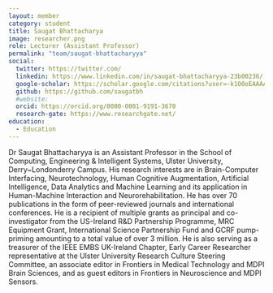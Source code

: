 ```yaml
---
layout: member
category: student
title: Saugat Bhattacharya
image: researcher.png
role: Lecturer (Assistant Professor)
permalink: "team/saugat-bhattacharyya"
social:
  twitter: https://twitter.com/
  linkedin: https://www.linkedin.com/in/saugat-bhattacharyya-23b00236/
  google-scholar: https://scholar.google.com/citations?user=-k1O0oEAAAAJ&hl=en
  github: https://github.com/saugatbh
  #website:
  orcid: https://orcid.org/0000-0001-9191-3670
  research-gate: https://www.researchgate.net/
education:
  - Education
---
```


Dr Saugat Bhattacharyya is an Assistant Professor in the School of Computing, Engineering & Intelligent Systems, Ulster University, Derry~Londonderry Campus. His research interests are in Brain-Computer Interfacing, Neurotechnology, Human Cognitive Augmentation, Artificial Intelligence, Data Analytics and Machine Learning and its application in Human-Machine Interaction and Neurorehabilitation. He has over 70 publications in the form of peer-reviewed journals and international conferences. He is a recipient of multiple grants as principal and co-investigator from the US-Ireland R&D Partnership Programme, MRC Equipment Grant, International Science Partnership Fund and GCRF pump-priming amounting to a total value of over 3 million. He is also serving as a treasurer of the IEEE EMBS UK-Ireland Chapter, Early Career Researcher representative at the Ulster University Research Culture Steering Committee, an associate editor in Frontiers in Medical Technology and MDPI Brain Sciences, and as guest editors in Frontiers in Neuroscience and MDPI Sensors.
